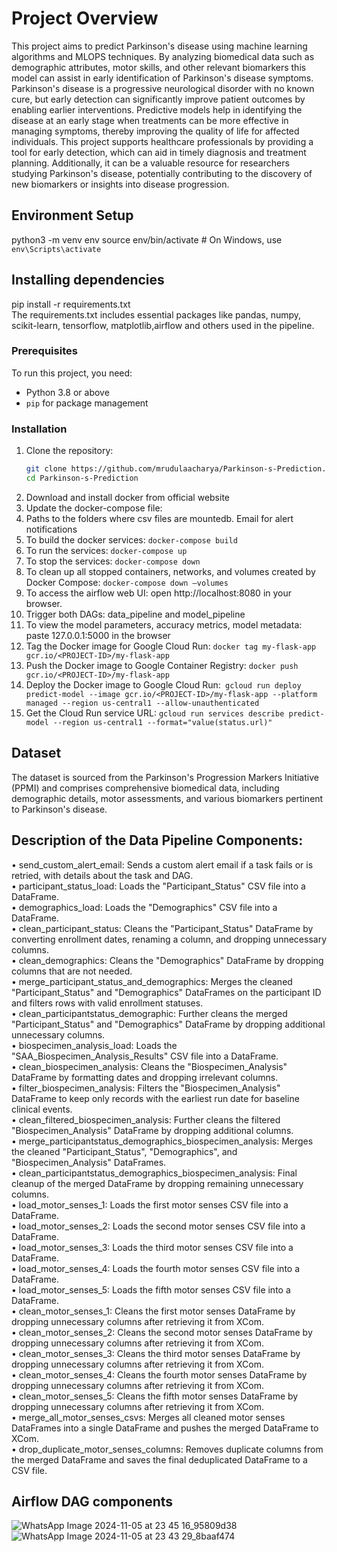 # Project Overview
This project aims to predict Parkinson's disease using machine learning algorithms and MLOPS techniques. By analyzing biomedical data such as demographic attributes, motor skills, and other relevant biomarkers this model can assist in early identification of Parkinson's disease symptoms. Parkinson's disease is a progressive neurological disorder with no known cure, but early detection can significantly improve patient outcomes by enabling earlier interventions. Predictive models help in identifying the disease at an early stage when treatments can be more effective in managing symptoms, thereby improving the quality of life for affected individuals. This project supports healthcare professionals by providing a tool for early detection, which can aid in timely diagnosis and treatment planning. Additionally, it can be a valuable resource for researchers studying Parkinson's disease, potentially contributing to the discovery of new biomarkers or insights into disease progression. 

## Environment Setup
python3 -m venv env
source env/bin/activate  # On Windows, use `env\Scripts\activate`

## Installing dependencies
pip install -r requirements.txt </br>
The requirements.txt includes essential packages like pandas, numpy, scikit-learn, tensorflow, matplotlib,airflow and others used in the pipeline.

### Prerequisites
To run this project, you need:
- Python 3.8 or above
- `pip` for package management

### Installation
1. Clone the repository:
   ```bash
   git clone https://github.com/mrudulaacharya/Parkinson-s-Prediction.git
   cd Parkinson-s-Prediction
2.	Download and install docker from official website
3.	Update the docker-compose file:
4.	Paths to the folders where csv files are mountedb.	Email for alert notifications
5.	To build the docker services: `docker-compose build`
6.	To run the services: `docker-compose up`
7.	To stop the services: `docker-compose down`
8.	To clean up all stopped containers, networks, and volumes created by Docker Compose: `docker-compose down –volumes`
9.	To access the airflow web UI: open http://localhost:8080 in your browser.
10.	Trigger both DAGs: data_pipeline and model_pipeline
11.	To view the model parameters, accuracy metrics, model metadata: paste 127.0.0.1:5000 in the browser
12. Tag the Docker image for Google Cloud Run:
   `docker tag my-flask-app gcr.io/<PROJECT-ID>/my-flask-app`
13. Push the Docker image to Google Container Registry: `docker push gcr.io/<PROJECT-ID>/my-flask-app`
14. Deploy the Docker image to Google Cloud Run:`
gcloud run deploy predict-model --image gcr.io/<PROJECT-ID>/my-flask-app --platform managed --region us-central1 --allow-unauthenticated`
15. Get the Cloud Run service URL: `gcloud run services describe predict-model --region us-central1 --format="value(status.url)"`


## Dataset
The dataset is sourced from the Parkinson's Progression Markers Initiative (PPMI) and comprises comprehensive biomedical data, including demographic details, motor assessments, and various biomarkers pertinent to Parkinson's disease.


## Description of the Data Pipeline Components:
• send_custom_alert_email: Sends a custom alert email if a task fails or is retried, with details about the task and DAG.  
• participant_status_load: Loads the "Participant_Status" CSV file into a DataFrame.  
• demographics_load: Loads the "Demographics" CSV file into a DataFrame.  
• clean_participant_status: Cleans the "Participant_Status" DataFrame by converting enrollment dates, renaming a column, and dropping unnecessary columns.  
• clean_demographics: Cleans the "Demographics" DataFrame by dropping columns that are not needed.  
• merge_participant_status_and_demographics: Merges the cleaned "Participant_Status" and "Demographics" DataFrames on the participant ID and filters rows with valid enrollment statuses.  
• clean_participantstatus_demographic: Further cleans the merged "Participant_Status" and "Demographics" DataFrame by dropping additional unnecessary columns.  
• biospecimen_analysis_load: Loads the "SAA_Biospecimen_Analysis_Results" CSV file into a DataFrame.  
• clean_biospecimen_analysis: Cleans the "Biospecimen_Analysis" DataFrame by formatting dates and dropping irrelevant columns.  
• filter_biospecimen_analysis: Filters the "Biospecimen_Analysis" DataFrame to keep only records with the earliest run date for baseline clinical events.  
• clean_filtered_biospecimen_analysis: Further cleans the filtered "Biospecimen_Analysis" DataFrame by dropping additional columns.  
• merge_participantstatus_demographics_biospecimen_analysis: Merges the cleaned "Participant_Status", "Demographics", and "Biospecimen_Analysis" DataFrames.  
• clean_participantstatus_demographics_biospecimen_analysis: Final cleanup of the merged DataFrame by dropping remaining unnecessary columns.  
• load_motor_senses_1: Loads the first motor senses CSV file into a DataFrame.  
• load_motor_senses_2: Loads the second motor senses CSV file into a DataFrame.  
• load_motor_senses_3: Loads the third motor senses CSV file into a DataFrame.  
• load_motor_senses_4: Loads the fourth motor senses CSV file into a DataFrame.  
• load_motor_senses_5: Loads the fifth motor senses CSV file into a DataFrame.  
• clean_motor_senses_1: Cleans the first motor senses DataFrame by dropping unnecessary columns after retrieving it from XCom.  
• clean_motor_senses_2: Cleans the second motor senses DataFrame by dropping unnecessary columns after retrieving it from XCom.  
• clean_motor_senses_3: Cleans the third motor senses DataFrame by dropping unnecessary columns after retrieving it from XCom.  
• clean_motor_senses_4: Cleans the fourth motor senses DataFrame by dropping unnecessary columns after retrieving it from XCom.  
• clean_motor_senses_5: Cleans the fifth motor senses DataFrame by dropping unnecessary columns after retrieving it from XCom.  
• merge_all_motor_senses_csvs: Merges all cleaned motor senses DataFrames into a single DataFrame and pushes the merged DataFrame to XCom.  
• drop_duplicate_motor_senses_columns: Removes duplicate columns from the merged DataFrame and saves the final deduplicated DataFrame to a CSV file.  


## Airflow DAG components
![WhatsApp Image 2024-11-05 at 23 45 16_95809d38](https://github.com/user-attachments/assets/594b4ec5-9ee6-417f-8f67-6e16da2f5f2f)
![WhatsApp Image 2024-11-05 at 23 43 29_8baaf474](https://github.com/user-attachments/assets/cccacb79-1bf9-4546-8728-4b093913605e)

